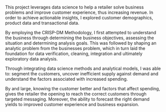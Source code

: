 This project leverages data science to help a retailer solve business problems and improve customer experience, thus increasing revenue.
In order to achieve actionable insights, I explored customer demographics, product data and transactional data.

By employing the CRISP-DM Methodology, I first attempted to understand the business through determining the business objectives, assessing the situation and determining analysis goals.
This was followed by shaping an analytic problem from the businesses problem, which in turn laid the foundation for data verification, cleaning, integration and ultimately exploratory data analysis.

Through integrating data science methods and analytical models, I was able to: segment the customers, uncover inefficient supply against demand and understand the factors associated with increased spending.

By and large, knowing the customer better and factors that affect spending, gives the retailer the opening to reach the correct customers through targeted messaging. Moreover, the ability to forecast the right demand yields to improved customer experience and business expansion.

